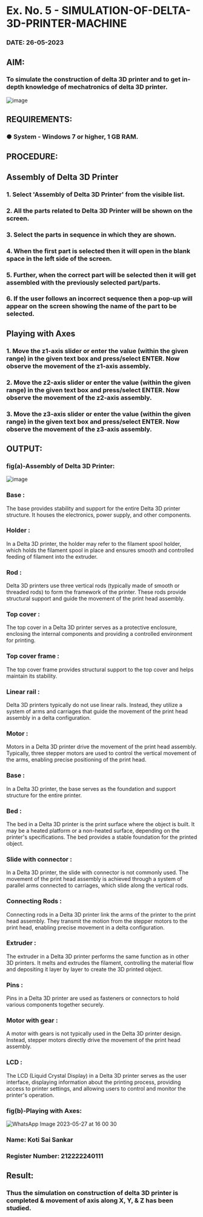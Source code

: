 # Ex. No. 5 - SIMULATION-OF-DELTA-3D-PRINTER-MACHINE

### DATE: 26-05-2023
## AIM:
### To simulate the construction of delta 3D printer and to get in-depth knowledge of mechatronics of delta 3D printer.

![image](https://github.com/Sellakumar1987/Ex.-No.-5---SIMULATION-OF-DELTA-3D-PRINTER-MACHINE/assets/113594316/c784471e-098f-456d-9c1b-e9f0ce56cc9b)

## REQUIREMENTS:
### ●	System - Windows 7 or higher, 1 GB RAM.

## PROCEDURE:

## Assembly of Delta 3D Printer
### 1.	Select 'Assembly of Delta 3D Printer' from the visible list.
### 2.	All the parts related to Delta 3D Printer will be shown on the screen.
### 3.	Select the parts in sequence in which they are shown.
### 4.	When the first part is selected then it will open in the blank space in the left side of the screen.
### 5.	Further, when the correct part will be selected then it will get assembled with the previously selected part/parts.
### 6.	If the user follows an incorrect sequence then a pop-up will appear on the screen showing the name of the part to be selected.

## Playing with Axes
### 1.	Move the z1-axis slider or enter the value (within the given range) in the given text box and press/select ENTER. Now observe the movement of the z1-axis assembly.
### 2.	Move the z2-axis slider or enter the value (within the given range) in the given text box and press/select ENTER. Now observe the movement of the z2-axis assembly.
### 3.	Move the z3-axis slider or enter the value (within the given range) in the given text box and press/select ENTER. Now observe the movement of the z3-axis assembly.

## OUTPUT:

### fig(a)-Assembly of Delta 3D Printer:

![image](https://github.com/shoaib3136/Ex.-No.-5---SIMULATION-OF-DELTA-3D-PRINTER-MACHINE/assets/117919362/a2a0494f-e859-423d-9e3c-347fd54a6157)

### Base :
The base provides stability and support for the entire Delta 3D printer structure. It houses the electronics, power supply, and other components.

### Holder :

In a Delta 3D printer, the holder may refer to the filament spool holder, which holds the filament spool in place and ensures smooth and controlled feeding of filament into the extruder.


### Rod :
Delta 3D printers use three vertical rods (typically made of smooth or threaded rods) to form the framework of the printer. These rods provide structural support and guide the movement of the print head assembly.


### Top cover :

The top cover in a Delta 3D printer serves as a protective enclosure, enclosing the internal components and providing a controlled environment for printing.

### Top cover frame :

The top cover frame provides structural support to the top cover and helps maintain its stability.

### Linear rail :

Delta 3D printers typically do not use linear rails. Instead, they utilize a system of arms and carriages that guide the movement of the print head assembly in a delta configuration.

### Motor :

Motors in a Delta 3D printer drive the movement of the print head assembly. Typically, three stepper motors are used to control the vertical movement of the arms, enabling precise positioning of the print head.

### Base :

In a Delta 3D printer, the base serves as the foundation and support structure for the entire printer.

### Bed :

The bed in a Delta 3D printer is the print surface where the object is built. It may be a heated platform or a non-heated surface, depending on the printer's specifications. The bed provides a stable foundation for the printed object.


### Slide with connector :

In a Delta 3D printer, the slide with connector is not commonly used. The movement of the print head assembly is achieved through a system of parallel arms connected to carriages, which slide along the vertical rods.

### Connecting Rods :

Connecting rods in a Delta 3D printer link the arms of the printer to the print head assembly. They transmit the motion from the stepper motors to the print head, enabling precise movement in a delta configuration.
 
### Extruder :

The extruder in a Delta 3D printer performs the same function as in other 3D printers. It melts and extrudes the filament, controlling the material flow and depositing it layer by layer to create the 3D printed object.

### Pins :

Pins in a Delta 3D printer are used as fasteners or connectors to hold various components together securely.
### Motor with gear :

A motor with gears is not typically used in the Delta 3D printer design. Instead, stepper motors directly drive the movement of the print head assembly.
### LCD : 

The LCD (Liquid Crystal Display) in a Delta 3D printer serves as the user interface, displaying information about the printing process, providing access to printer settings, and allowing users to control and monitor the printer's operation.

### fig(b)-Playing with Axes:

![WhatsApp Image 2023-05-27 at 16 00 30](https://github.com/shoaib3136/Ex.-No.-5---SIMULATION-OF-DELTA-3D-PRINTER-MACHINE/assets/117919362/aa5a9c7e-5d17-482f-8241-cfe214808021)


### Name: Koti Sai Sankar

### Register Number: 212222240111

## Result: 
### Thus the simulation on construction of delta 3D printer is completed & movement of axis along X, Y, & Z has been studied.
